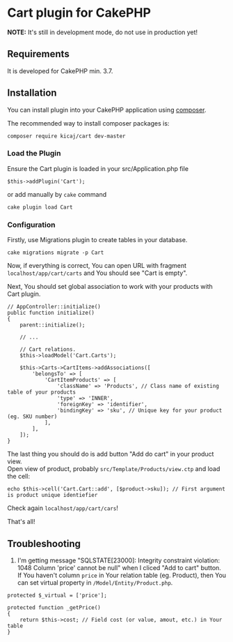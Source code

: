 # Cart plugin for CakePHP

**NOTE:** It's still in development mode, do not use in production yet!

## Requirements

It is developed for CakePHP min. 3.7.

## Installation

You can install plugin into your CakePHP application using [composer](http://getcomposer.org).

The recommended way to install composer packages is:
```
composer require kicaj/cart dev-master
```

### Load the Plugin

Ensure the Cart plugin is loaded in your src/Application.php file
```
$this->addPlugin('Cart');
```

or add manually by `cake` command
```
cake plugin load Cart
```

### Configuration

Firstly, use Migrations plugin to create tables in your database.

```
cake migrations migrate -p Cart
```

Now, if everything is correct, You can open URL with fragment `localhost/app/cart/carts` and You should see "Cart is empty".

Next, You should set global association to work with your products with Cart plugin.
```
// AppController::initialize()
public function initialize()
{
    parent::initialize();
        
    // ...
        
    // Cart relations.
    $this->loadModel('Cart.Carts');
        
    $this->Carts->CartItems->addAssociations([
        'belongsTo' => [
            'CartItemProducts' => [
                'className' => 'Products', // Class name of existing table of your products
                'type' => 'INNER',
                'foreignKey' => 'identifier',
                'bindingKey' => 'sku', // Unique key for your product (eg. SKU number)
            ],
        ],
    ]);
}   
```

The last thing you should do is add button "Add do cart" in your product view.  
Open view of product, probably `src/Template/Products/view.ctp` and load the cell:
```
echo $this->cell('Cart.Cart::add', [$product->sku]); // First argument is product unique identiefier
```

Check again `localhost/app/cart/cars`!

That's all!

## Troubleshooting

1. I'm getting message "SQLSTATE[23000]: Integrity constraint violation: 1048 Column 'price' cannot be null" when I cliced "Add to cart" button.  
If You haven't column `price` in Your relation table (eg. Product), then You can set virtual property in `/Model/Entity/Product.php`.
```
protected $_virtual = ['price'];

protected function _getPrice()
{
    return $this->cost; // Field cost (or value, amout, etc.) in Your table
}
```
